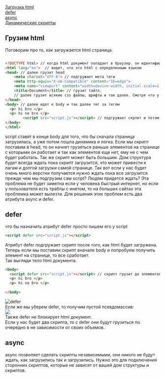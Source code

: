 [Загрузка html](#html)<br>
[defer](#defer)<br>
[async](#async)<br>
[Динамические скрипты](#dynamic)<br>

## <a name ="html"> Грузим html </a>
Поговорим про то, как загружается html страница. 
```html

<!DOCTYPE html> // когда html документ попадает в браузер. он идентифицирует ее как html с помощью DOCTYPE и далее начинает ее загрузку
<html lang="en">  // видит, что это html с определенным языком
<head> // далее грузит head
    <meta charset="UTF-8"> // подгружает мета теги
    <meta http-equiv="X-UA-Compatible" content="IE=edge">
    <meta name="viewport" content="width=device-width, initial-scale=1.0">
    <title>Document</title> // грузит тайтл.
    // далее грузит всякие css файлы, шрифты и так далее. Смотря что у вас тут будет стоять.
</head>
<body> // далее идет к body и так далее тег за тегом
  <p> hi bro </p>
  <p> hi ne bro </p>
        <script src="script.js"></script> // подгружает скрпит и потом все конец.
</body>
</html>

```
script ставят в конце body для того, что бы сначала страница загрузилась, а уже потом пошла динамика и логка.
Если мы скрипт поставим в head, то он начнет грузиться раньше элементов на странице с которыми он работает
и так как элементов еще нет, ему не с чем будет работать.
Так же скрипт может быть большим. Дом структура будет всегда ждать пока скрипт загрузится, что может привести к лагам и долгой загрузки самой странице.
Так вот если у нас будет очень много верстки получается нужно ждать пока все загрузится прежде чем мы подгрузим сам script? Людям придется ждать?
Эта проблема не будет заметна если у человека быстрый интернет, но если у пользователя есть траблы с инетом, то на больших сайтах эта проблемка может вылезти.
Для решения этих проблем есть два атрибута async и defer.
## <a name="defer"> defer </a>
что бы назначить атрибут defer просто пишем его у script
```html
<script defer src="script.js"></script>
```
Атрибут defer подгружает скрипт после того, как html будет загружена.
Теперь если мы поставим скрипт вначале body и попробуем получить элемент на странице, то все сработает.<br>
Так выгляди  тело html документа.
```html
<body>
  <script defer src="script.js"></script> // скрипт грузит до элементов
  <p> hi bro </p>
  <p> hi ne bro </p>
        
</body>
```
![defer](https://github.com/Aquariids/MyJS/blob/main/app/img/deferYES.png)<br>
Если же мы уберем defer, то получим пустой псевдомассив:<br>
![](https://github.com/Aquariids/MyJS/blob/main/app/img/deferNO.png)<br>
Также defer не блокирует html документ.<br>
Если у нас будет два скрипта, то с defer они будут грузиться по очередно в не зависимости от своих объемов.
## <a name="async"> async </a>
async позволяет сделать скрипты независимыми, они никого не будут ждать, как загрузились так и загрузились. Нужно это для подключения сторонних скриптов, которые не зависят от вашей дом структуры и скриптов.
